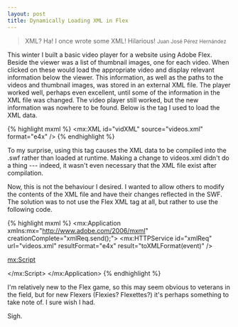 ```yaml
---
layout: post
title: Dynamically Loading XML in Flex
---
```


> XML? Ha! I once wrote some XML! Hilarious!
> <small>Juan Jos&eacute; P&eacute;rez Hern&aacute;ndez</small>

This winter I built a basic video player for a website using Adobe Flex. Beside the viewer was a list of thumbnail images, one for each video. When clicked on these would load the appropriate video and display relevant information below the viewer. This information, as well as the paths to the videos and thumbnail images, was stored in an external XML file. The player worked well, perhaps even excellent, until some of the information in the XML file was changed. The video player still worked, but the new information was nowhere to be found. Below is the tag I used to load the XML data.

{% highlight mxml %}
<mx:XML id="vidXML" source="videos.xml" format="e4x" />
{% endhighlight %}

To my surprise, using this tag causes the XML data to be compiled into the .swf rather than loaded at runtime. Making a change to videos.xml didn't do a thing --- indeed, it wasn't even necessary that the XML file exist after compilation.

Now, this is not the behaviour I desired. I wanted to allow others to modify the contents of the XML file and have their changes reflected in the SWF. The solution was to not use the Flex XML tag at all, but rather to use the following code.

{% highlight mxml %}
<mx:Application xmlns:mx="http://www.adobe.com/2006/mxml" creationComplete="xmlReq.send();">
<mx:HTTPService id="xmlReq" url="videos.xml" resultFormat="e4x" result="toXMLFormat(event)" />

<mx:Script>
<![CDATA[
	import mx.rpc.events.ResultEvent;

	private var vidXML:XML;

	private function toXMLFormat(event:ResultEvent):void {
		vidXML = event.result as XML;
	}
]]>
</mx:Script>
</mx:Application>
{% endhighlight %}

I'm relatively new to the Flex game, so this may seem obvious to veterans in the field, but for new Flexers (Flexies? Flexettes?) it's perhaps something to take note of. I sure wish I had.

Sigh.
